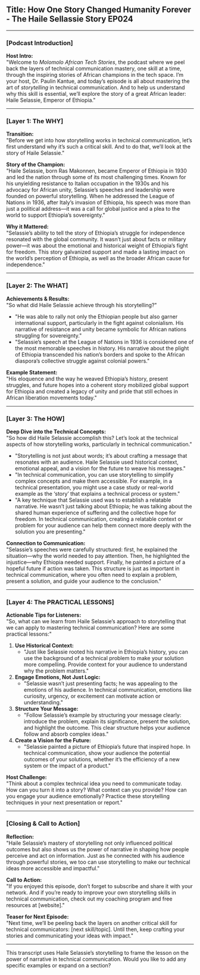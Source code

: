 ## Title: How One Story Changed Humanity Forever - The Haile Sellassie Story EP024

---

### **[Podcast Introduction]**
**Host Intro:**  
"Welcome to *Molomolo African Tech Stories*, the podcast where we peel back the layers of technical communication mastery, one skill at a time, through the inspiring stories of African champions in the tech space. I’m your host, Dr. Paulin Kantue, and today’s episode is all about mastering the art of *storytelling* in technical communication. And to help us understand why this skill is essential, we’ll explore the story of a great African leader: Haile Selassie, Emperor of Ethiopia."

---

### **[Layer 1: The WHY]**  
**Transition:**  
"Before we get into how storytelling works in technical communication, let’s first understand why it’s such a critical skill. And to do that, we’ll look at the story of Haile Selassie."

**Story of the Champion:**  
"Haile Selassie, born Ras Makonnen, became Emperor of Ethiopia in 1930 and led the nation through some of its most challenging times. Known for his unyielding resistance to Italian occupation in the 1930s and his advocacy for African unity, Selassie’s speeches and leadership were founded on powerful storytelling. When he addressed the League of Nations in 1936, after Italy’s invasion of Ethiopia, his speech was more than just a political address—it was a call for global justice and a plea to the world to support Ethiopia’s sovereignty."

**Why it Mattered:**  
"Selassie’s ability to tell the story of Ethiopia’s struggle for independence resonated with the global community. It wasn’t just about facts or military power—it was about the emotional and historical weight of Ethiopia’s fight for freedom. This story galvanized support and made a lasting impact on the world’s perception of Ethiopia, as well as the broader African cause for independence."

---

### **[Layer 2: The WHAT]**  
**Achievements & Results:**  
"So what did Haile Selassie achieve through his storytelling?"  
- "He was able to rally not only the Ethiopian people but also garner international support, particularly in the fight against colonialism. His narrative of resistance and unity became symbolic for African nations struggling for sovereignty."
- "Selassie’s speech at the League of Nations in 1936 is considered one of the most memorable speeches in history. His narrative about the plight of Ethiopia transcended his nation’s borders and spoke to the African diaspora’s collective struggle against colonial powers."

**Example Statement:**  
"His eloquence and the way he weaved Ethiopia’s history, present struggles, and future hopes into a coherent story mobilized global support for Ethiopia and created a legacy of unity and pride that still echoes in African liberation movements today."

---

### **[Layer 3: The HOW]**  
**Deep Dive into the Technical Concepts:**  
"So how did Haile Selassie accomplish this? Let’s look at the technical aspects of how storytelling works, particularly in technical communication."  
- "Storytelling is not just about words; it’s about crafting a message that resonates with an audience. Haile Selassie used historical context, emotional appeal, and a vision for the future to weave his messages."
- "In technical communication, you can use storytelling to simplify complex concepts and make them accessible. For example, in a technical presentation, you might use a case study or real-world example as the ‘story’ that explains a technical process or system."
- "A key technique that Selassie used was to establish a relatable narrative. He wasn’t just talking about Ethiopia; he was talking about the shared human experience of suffering and the collective hope for freedom. In technical communication, creating a relatable context or problem for your audience can help them connect more deeply with the solution you are presenting."

**Connection to Communication:**  
"Selassie’s speeches were carefully structured: first, he explained the situation—why the world needed to pay attention. Then, he highlighted the injustice—why Ethiopia needed support. Finally, he painted a picture of a hopeful future if action was taken. This structure is just as important in technical communication, where you often need to explain a problem, present a solution, and guide your audience to the conclusion."

---

### **[Layer 4: The PRACTICAL LESSONS]**  
**Actionable Tips for Listeners:**  
"So, what can we learn from Haile Selassie’s approach to storytelling that we can apply to mastering technical communication? Here are some practical lessons:"  
1. **Use Historical Context:**  
   - "Just like Selassie rooted his narrative in Ethiopia’s history, you can use the background of a technical problem to make your solution more compelling. Provide context for your audience to understand why the problem matters."
2. **Engage Emotions, Not Just Logic:**  
   - "Selassie wasn’t just presenting facts; he was appealing to the emotions of his audience. In technical communication, emotions like curiosity, urgency, or excitement can motivate action or understanding."
3. **Structure Your Message:**  
   - "Follow Selassie’s example by structuring your message clearly: introduce the problem, explain its significance, present the solution, and highlight the outcome. This clear structure helps your audience follow and absorb complex ideas."
4. **Create a Vision for the Future:**  
   - "Selassie painted a picture of Ethiopia’s future that inspired hope. In technical communication, show your audience the potential outcomes of your solutions, whether it’s the efficiency of a new system or the impact of a product."

**Host Challenge:**  
"Think about a complex technical idea you need to communicate today. How can you turn it into a story? What context can you provide? How can you engage your audience emotionally? Practice these storytelling techniques in your next presentation or report."

---

### **[Closing & Call to Action]**  
**Reflection:**  
"Haile Selassie’s mastery of storytelling not only influenced political outcomes but also shows us the power of narrative in shaping how people perceive and act on information. Just as he connected with his audience through powerful stories, we too can use storytelling to make our technical ideas more accessible and impactful."

**Call to Action:**  
"If you enjoyed this episode, don’t forget to subscribe and share it with your network. And if you’re ready to improve your own storytelling skills in technical communication, check out my coaching program and free resources at [website]."

**Teaser for Next Episode:**  
"Next time, we’ll be peeling back the layers on another critical skill for technical communicators: [next skill/topic]. Until then, keep crafting your stories and communicating your ideas with impact."

---

This transcript uses Haile Selassie’s storytelling to frame the lesson on the power of narrative in technical communication. Would you like to add any specific examples or expand on a section?
